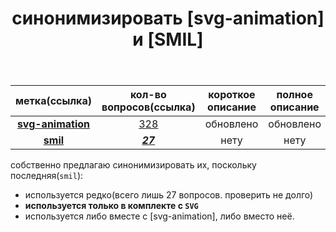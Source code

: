 ﻿---
title: "синонимизировать [svg-animation] и [SMIL]"
se.owner.user_id: 512628
se.owner.display_name: "puffleeck"
se.owner.link: "https://ru.meta.stackoverflow.com/users/512628/puffleeck"
se.link: "https://ru.meta.stackoverflow.com/questions/14527/%d1%81%d0%b8%d0%bd%d0%be%d0%bd%d0%b8%d0%bc%d0%b8%d0%b7%d0%b8%d1%80%d0%be%d0%b2%d0%b0%d1%82%d1%8c-svg-animation-%d0%b8-smil"
se.question_id: 14527
se.post_type: question
---
<div class="s-table-container"><table class="s-table">
<thead>
<tr>
<th style="text-align: center;">метка(ссылка)</th>
<th style="text-align: center;">кол-во вопросов(ссылка)</th>
<th style="text-align: center;">короткое описание</th>
<th style="text-align: center;">полное описание</th>
<th style="text-align: center;">синонимы</th>
</tr>
</thead>
<tbody>
<tr>
<td style="text-align: center;"><a href="https://ru.stackoverflow.com/tags/svg-animation/info"><strong>svg-animation</strong></a></td>
<td style="text-align: center;"><a href="https://ru.stackoverflow.com/questions/tagged/svg-animation">328</a></td>
<td style="text-align: center;">обновлено</td>
<td style="text-align: center;">обновлено</td>
<td style="text-align: center;">нету</td>
</tr>
<tr>
<td style="text-align: center;"><a href="https://ru.stackoverflow.com/tags/smil/info"><strong>smil</strong></a></td>
<td style="text-align: center;"><a href="https://ru.stackoverflow.com/questions/tagged/smil"><em><strong>27</strong></em></a></td>
<td style="text-align: center;">нету</td>
<td style="text-align: center;">нету</td>
<td style="text-align: center;">нету</td>
</tr>
</tbody>
</table></div>
<p>собственно предлагаю синонимизировать их, поскольку последняя(<code>smil</code>):</p>
<ul>
<li>используется редко(всего лишь 27 вопросов. проверить не долго)</li>
<li><strong>используется только в комплекте с <code>SVG</code></strong></li>
<li>используется либо вместе с [svg-animation], либо вместо неё.</li>
</ul>
